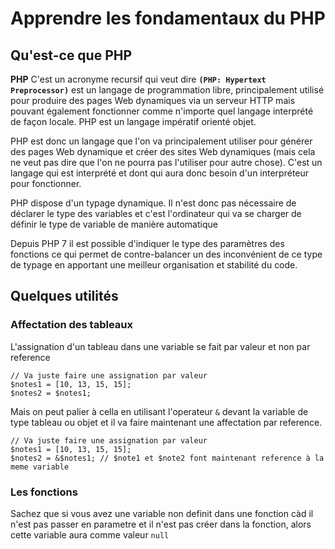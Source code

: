 # Apprendre les fondamentaux du PHP

## Qu'est-ce que PHP

**PHP** C'est un acronyme recursif qui veut dire **`(PHP: Hypertext Preprocessor)`** est un langage de programmation libre, principalement utilisé pour produire des pages Web dynamiques via un serveur HTTP mais pouvant également fonctionner comme n'importe quel langage interprété de façon locale. PHP est un langage impératif orienté objet.

PHP est donc un langage que l'on va principalement utiliser pour générer des pages Web dynamique et créer des sites Web dynamiques (mais cela ne veut pas dire que l'on ne pourra pas l'utiliser pour autre chose). C'est un langage qui est interprété et dont qui aura donc besoin d'un interpréteur pour fonctionner.

PHP dispose d'un typage dynamique. Il n'est donc pas nécessaire de déclarer le type des variables et c'est l'ordinateur qui va se charger de définir le type de variable de manière automatique

Depuis PHP 7 il est possible d'indiquer le type des paramètres des fonctions ce qui permet de contre-balancer un des inconvénient de ce type de typage en apportant une meilleur organisation et stabilité du code.

## Quelques utilités

### Affectation des tableaux

L'assignation d'un tableau dans une variable se fait par valeur et non par reference

```{PHP}
// Va juste faire une assignation par valeur
$notes1 = [10, 13, 15, 15];
$notes2 = $notes1;

```

Mais on peut palier à cella en utilisant l'operateur `&` devant la variable de type tableau ou objet et il va faire maintenant une affectation par reference.

```{PHP}
// Va juste faire une assignation par valeur
$notes1 = [10, 13, 15, 15];
$notes2 = &$notes1; // $note1 et $note2 font maintenant reference à la meme variable

```

### Les fonctions

Sachez que si vous avez une variable non definit dans une fonction càd il n'est pas passer en parametre et il n'est pas créer dans la fonction, alors cette variable aura comme valeur `null`
